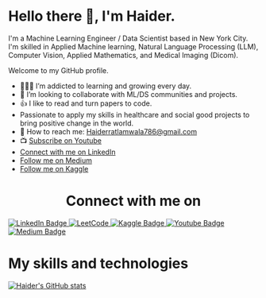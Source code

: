 # Hello there 👋, I'm Haider. 

I'm a Machine Learning Engineer / Data Scientist based in New York City. I'm skilled in Applied Machine learning, Natural Language Processing (LLM), Computer Vision, Applied Mathematics, and Medical Imaging (Dicom).

Welcome to my GitHub profile.

- 👨🏼‍💻 I’m addicted to learning and growing every day.
- 👯 I’m looking to collaborate with ML/DS communities and projects.
- 👍 I like to read and turn papers to code.
- Passionate to apply my skills in healthcare and social good projects to bring positive change in the world.
- :e-mail: How to reach me: Haiderratlamwala786@gmail.com
- :tv: [Subscribe on Youtube](https://www.youtube.com/channel/UCLejUSp6pBodGBGpF7t2FDw)
- [Connect with me on LinkedIn](https://www.linkedin.com/in/haider-ali-32b66a131/)
- [Follow me on Medium](https://medium.com/@h_ali)
- [Follow me on Kaggle](https://www.kaggle.com/haiderali20)

# <center> Connect with me on </center>

<div id="badges">
  <a href="https://www.linkedin.com/in/hali20/">
    <img src="https://img.shields.io/badge/LinkedIn-skyblue?style=for-the-badge&logo=linkedin&logoColor=white" alt="LinkedIn Badge"/>
  </a>
  <a href="https://leetcode.com/haiderali20/">
    <img src="https://img.shields.io/badge/-LeetCode-FFA116?style=for-the-badge&logo=LeetCode&logoColor=black" alt="LeetCode"/>
  </a>
  <a href="https://www.kaggle.com/haiderali20">
    <img src="https://img.shields.io/badge/Kaggle-blue?style=for-the-badge&logo=Kaggle&logoColor=white" alt="Kaggle Badge"/>
  </a>
  <a href="https://www.youtube.com/watch?v=13BZ_a_5Wl0">
    <img src="https://img.shields.io/badge/Youtube-grey?style=for-the-badge&logo=Youtube&logoColor=red" alt="Youtube Badge"/>
  </a>
  <a href="https://medium.com/@h_ali">
    <img src="https://img.shields.io/badge/Medium-white?style=for-the-badge&logo=Medium&logoColor=grey" alt="Medium Badge"/>
  </a>
  
</div>

# My skills and technologies

[![Haider's GitHub stats](https://github-readme-stats.vercel.app/api?username=AliHaider20&show_icons=true&theme=gradient#gh-dark-mode-only)](https://github.com/anuraghazra/github-readme-stats#gh-dark-mode-only)
